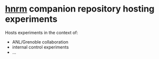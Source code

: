 # [hnrm](https://xgitlab.cels.anl.gov/argo/hnrm-experiments/hnrm) companion repository hosting experiments

Hosts experiments in the context of:
- ANL/Grenoble collaboration
- internal control experiments
- …
